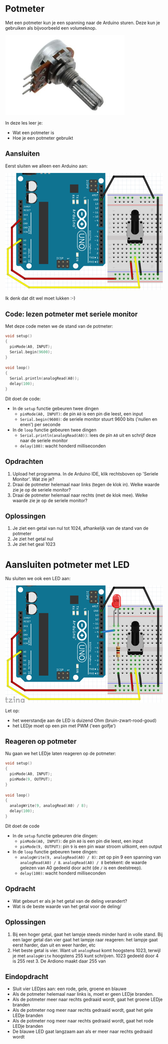 # Potmeter

Met een potmeter kun je een spanning naar de Arduino sturen.
Deze kun je gebruiken als bijvoorbeeld een volumeknop.

![Een potmeter](Potmeter_potmeter.jpg)

In deze les leer je:

- Wat een potmeter is
- Hoe je een potmeter gebruikt

## Aansluiten

Eerst sluiten we alleen een Arduino aan:

![Potmeter aansluiten](Potmeter_potmeter.png)

Ik denk dat dit wel moet lukken :-)

## Code: lezen potmeter met seriele monitor

Met deze code meten we de stand van de potmeter:

```c++
void setup() 
{
  pinMode(A0, INPUT);
  Serial.begin(9600);
}

void loop()
{
  Serial.println(analogRead(A0));
  delay(100);
}
```

Dit doet de code:

- In de `setup` functie gebeuren twee dingen
    * `pinMode(A0, INPUT)`: de pin `A0` is een pin die leest, een input
    * `Serial.begin(9600)`: de seriele monitor stuurt 9600 bits ('nullen en enen') per seconde
- In de `loop` functie gebeuren twee dingen
    * `Serial.println(analogRead(A0))`: lees de pin `A0` uit en schrijf deze naar de seriele monitor
    * `delay(100)`: wacht honderd milliseconden

## Opdrachten

 1. Upload het programma. In de Arduino IDE, klik rechtsboven op 'Seriele Monitor'. Wat zie je?
 2. Draai de potmeter helemaal naar links (tegen de klok in). Welke waarde zie je op de seriele monitor?
 3. Draai de potmeter helemaal naar rechts (met de klok mee). Welke waarde zie je op de seriele monitor?

## Oplossingen

 1. Je ziet een getal van nul tot 1024, afhankelijk van de stand van de potmeter
 2. Je ziet het getal nul
 3. Je ziet het geal 1023

# Aansluiten potmeter met LED

Nu sluiten we ook een LED aan:

![Potmeter met LED](Potmeter_potmeter_en_led.png)

Let op:

- het weerstandje aan de LED is duizend Ohm (bruin-zwart-rood-goud)
- het LEDje moet op een pin met PWM ('een golfje')

## Reageren op potmeter

Nu gaan we het LEDje laten reageren op de potmeter:

```c++
void setup() 
{
  pinMode(A0, INPUT);
  pinMode(9, OUTPUT);
}

void loop()
{
  analogWrite(9, analogRead(A0) / 8);
  delay(100);
}
```

Dit doet de code

- In de `setup` functie gebeuren drie dingen:
    * `pinMode(A0, INPUT)`: de pin `A0` is een pin die leest, een input
    * `pinMode(9, OUTPUT)`: pin `9` is een pin waar stroom uitkomt, een output
- In de `loop` functie gebeuren twee dingen:
    * `analogWrite(9, analogRead(A0) / 8)`: zet op pin 9 een spanning van
     `analogRead(A0) / 8`. `analogRead(A0) / 8` betekent: de waarde gelezen van A0
     gedeeld door acht (de `/` is een deelstreep).
    * `delay(100)`: wacht honderd milliseconden

## Opdracht

- Wat gebeurt er als je het getal van de deling verandert?
- Wat is de beste waarde van het getal voor de deling/

## Oplossingen

 1. Bij een hoger getal, gaat het lampje steeds minder hard in volle stand.
    Bij een lager getal dan vier gaat het lampje raar reageren: het lampje gaat eerst harder,
    dan uit en weer harder, etc
 2. Het beste getal is vier. Want uit `analogRead` komt hoogstens 1023, terwijl je met `analogWrite`
    hoogstens 255 kunt schrijven. 1023 gedeeld door 4 is 255 rest 3. De Ardiono maakt daar 255 van

## Eindopdracht

- Sluit vier LEDjes aan: een rode, gele, groene en blauwe
- Als de potmeter helemaal naar links is, moet er geen LEDje branden.
- Als de potmeter meer naar rechts gedraaid wordt, gaat het groene LEDje branden
- Als de potmeter nog meer naar rechts gedraaid wordt, gaat het gele LEDje branden
- Als de potmeter nog meer naar rechts gedraaid wordt, gaat het rode LEDje branden
- De blauwe LED gaat langzaam aan als er meer naar rechts gedraaid wordt
